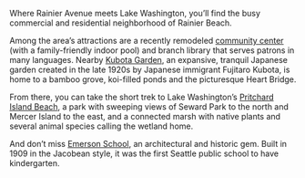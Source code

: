 Where Rainier Avenue meets Lake Washington, you’ll find the busy commercial and residential neighborhood of Rainier Beach.
 
Among the area’s attractions are a recently remodeled [community center](http://www.seattle.gov/parks/find/centers/rainier-beach-community-center) (with a family-friendly indoor pool) and branch library that serves patrons in many languages. Nearby [Kubota Garden](http://www.seattle.gov/parks/find/parks/kubota-garden), an expansive, tranquil Japanese garden created in the late 1920s by Japanese immigrant Fujitaro Kubota, is home to a bamboo grove, koi-filled ponds and the picturesque Heart Bridge.
 
From there, you can take the short trek to Lake Washington’s [Pritchard Island Beach](http://www.seattle.gov/parks/find/parks/pritchard-island-beach), a park with sweeping views of Seward Park to the north and Mercer Island to the east, and a connected marsh with native plants and several animal species calling the wetland home.
 
And don’t miss [Emerson School](http://emersones.seattleschools.org/), an architectural and historic gem. Built in 1909 in the Jacobean style, it was the first Seattle public school to have kindergarten.